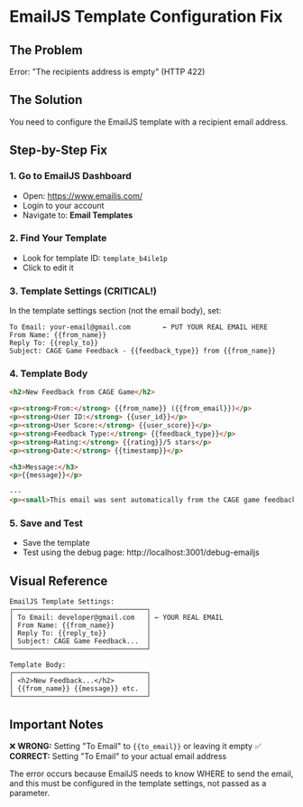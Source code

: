 # EmailJS Template Configuration Fix

## The Problem
Error: "The recipients address is empty" (HTTP 422)

## The Solution
You need to configure the EmailJS template with a recipient email address.

## Step-by-Step Fix

### 1. Go to EmailJS Dashboard
- Open: https://www.emailjs.com/
- Login to your account
- Navigate to: **Email Templates**

### 2. Find Your Template
- Look for template ID: `template_b4ile1p`
- Click to edit it

### 3. Template Settings (CRITICAL!)
In the template settings section (not the email body), set:

```
To Email: your-email@gmail.com        ← PUT YOUR REAL EMAIL HERE
From Name: {{from_name}}
Reply To: {{reply_to}}
Subject: CAGE Game Feedback - {{feedback_type}} from {{from_name}}
```

### 4. Template Body
```html
<h2>New Feedback from CAGE Game</h2>

<p><strong>From:</strong> {{from_name}} ({{from_email}})</p>
<p><strong>User ID:</strong> {{user_id}}</p>
<p><strong>User Score:</strong> {{user_score}}</p>
<p><strong>Feedback Type:</strong> {{feedback_type}}</p>
<p><strong>Rating:</strong> {{rating}}/5 stars</p>
<p><strong>Date:</strong> {{timestamp}}</p>

<h3>Message:</h3>
<p>{{message}}</p>

---
<p><small>This email was sent automatically from the CAGE game feedback system.</small></p>
```

### 5. Save and Test
- Save the template
- Test using the debug page: http://localhost:3001/debug-emailjs

## Visual Reference

```
EmailJS Template Settings:
┌─────────────────────────────────┐
│ To Email: developer@gmail.com   │ ← YOUR REAL EMAIL
│ From Name: {{from_name}}        │
│ Reply To: {{reply_to}}          │
│ Subject: CAGE Game Feedback...  │
└─────────────────────────────────┘

Template Body:
┌─────────────────────────────────┐
│ <h2>New Feedback...</h2>        │
│ {{from_name}} {{message}} etc.  │
└─────────────────────────────────┘
```

## Important Notes

❌ **WRONG:** Setting "To Email" to `{{to_email}}` or leaving it empty
✅ **CORRECT:** Setting "To Email" to your actual email address

The error occurs because EmailJS needs to know WHERE to send the email, and this must be configured in the template settings, not passed as a parameter.
